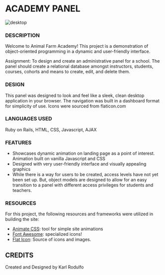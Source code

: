 # ACADEMY PANEL

![desktop](afacademy.gif)

### DESCRIPTION
Welcome to Animal Farm Academy! This project is a demonstration of object-oriented programming in a dynamic and user-friendly interface.

Assignment: To design and create an administrative panel for a school. The panel should create a relational database amongst instructors, students, courses, cohorts and means to create, edit, and delete them.

### DESIGN
This panel was designed to look and feel like a sleek, clean desktop application in your browser. The navigation was built in a dashboard format for simplicity of use. Icons were sourced from flaticon.com

### LANGUAGES USED
Ruby on Rails, HTML, CSS, Javascript, AJAX

### FEATURES


- Showcases dynamic animation on landing page as a point of interest. Animation built on vanilla Javascript and CSS
- Designed with very user-friendly interface and visually appealing graphics
- While there is a way for users to be created, access levels have not yet been set up. But, object models are designed to allow for an easy transition to a panel with different access privileges for students and teachers.

### RESOURCES

For this project, the following resources and frameworks were utilized in building the site:

- [Animate CSS](https://daneden.github.io/animate.css/): tool for simple site animations
- [Font Awesome](https://fontawesome.com/icons?d=gallery): specialized icons!
- [Flat Icon](https://www.flaticon.com/): Source of icons and images.

## CREDITS
Created and Designed by Karl Rodulfo
